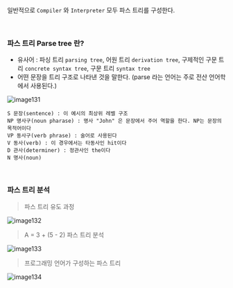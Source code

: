 일반적으로 `Compiler` 와 `Interpreter` 모두 파스 트리를 구성한다.

<br>

### 파스 트리 Parse tree 란?

- 유사어 : 파싱 트리 `parsing tree`, 어원 트리 `derivation tree`, 구제적인 구문 트리 `concrete syntax tree`, 구문 트리 `syntax tree`
- 어떤 문장을 트리 구조로 나타낸 것을 말한다. (parse 라는 언어는 주로 전산 언어학에서 사용된다.)

![image131](https://github.com/user-attachments/assets/e2403cf3-f4a5-44cf-96e5-5d92e4ca738c)

```
S 문장(sentence) : 이 예시의 최상위 레벨 구조
NP 명사구(noun pharase) : 명사 "John" 은 문장에서 주어 역할을 한다. NP는 문장의 목적어이다
VP 동사구(verb phrase) : 술어로 사용된다
V 동사(verb) : 이 경우에서는 타동사인 hit이다
D 관사(determiner) : 정관사인 the이다
N 명사(noun)
```

<br>

### 파스 트리 분석

> 파스 트리 유도 과정

![image132](https://github.com/user-attachments/assets/701a6802-6380-4de1-bfad-2e30aca6c4fc)

> A = 3 + (5 - 2) 파스 트리 분석

![image133](https://github.com/user-attachments/assets/131a6a63-6f5f-46c1-920a-764a0aed8281)

> 프로그래밍 언어가 구성하는 파스 트리

![image134](https://github.com/user-attachments/assets/486c714d-c0ed-4f5a-9c35-fb43636636d8)